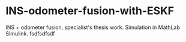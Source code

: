 # INS-odometer-fusion-with-ESKF
INS + odometer fusion, specialist's thesis work. Simulation in MathLab Simulink.
fsdfsdfsdf
